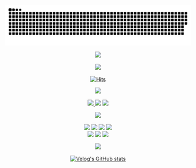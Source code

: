 <div align="center">

![snake gif](https://github.com/JunTaeHahm/JunTaeHahm/blob/output/github-contribution-grid-snake.svg)
  
<img src="https://user-images.githubusercontent.com/111362079/195310258-4f27e7ee-7622-407c-984a-dbb58221a882.png" width="500" /><br />

<img src="https://i.pinimg.com/originals/0b/5c/c0/0b5cc024841accd9a31a7b2daeb0e57b.gif" /><br />

[![Hits](https://hits.seeyoufarm.com/api/count/incr/badge.svg?url=https%3A%2F%2Fgithub.com%2FJunTaeHahm&count_bg=%23FEDE00&title_bg=%230C1117&icon=cloudsmith.svg&icon_color=%23FFFFFF&title=Hello%2C+JunTae%21&edge_flat=false)](https://hits.seeyoufarm.com)

<img src="https://capsule-render.vercel.app/api?type=transparent&section=footer&text=JunTae%20Hahm%20👨🏻‍💻&fontColor=FFDD01&fontSize=55&fontAlignY=70" height="60" /><br />
  


<span>
<a href="mailto:jth5287@icloud.com"><img src="https://img.shields.io/badge/Mail-e0e0e0?style=for-the-badge&logo=apple&logoColor=black">
</a>
<a href="https://velog.io/@ahuuae"><img src="https://img.shields.io/badge/Velog-e0e0e0?style=for-the-badge&logo=Velog&logoColor=black"/></a>
<a href="https://www.instagram.com/ahuuae/"><img src="https://img.shields.io/badge/Instagram-e0e0e0?style=for-the-badge&logo=Instagram&logoColor=black"/></a><br />

<img src="https://capsule-render.vercel.app/api?type=transparent&section=footer&text=Stack%20/%20Tool%20🛠&fontColor=FFDD01&fontSize=55&fontAlignY=70" height="60" /><br />

<img src="https://img.shields.io/badge/HTML5-e0e0e0?style=for-the-badge&logo=HTML5&logoColor=black"/>
<img src="https://img.shields.io/badge/CSS3-f6f6f6?style=for-the-badge&logo=CSS3&logoColor=black"/>
<img src="https://img.shields.io/badge/JavaScript-f6f6f6?style=for-the-badge&logo=JavaScript&logoColor=black"/>

<img src="https://img.shields.io/badge/React-f6f6f6?style=for-the-badge&logo=react&logoColor=black"/>
<br />
<img src="https://img.shields.io/badge/Visual Studio Code-212121?style=for-the-badge&logo=Visual Studio Code&logoColor=white"/>
<img src="https://img.shields.io/badge/GitHub-212121?style=for-the-badge&logo=GitHub&logoColor=white"/>
<img src="https://img.shields.io/badge/Figma-212121?style=for-the-badge&logo=Figma&logoColor=white"/><br />

<img src="https://capsule-render.vercel.app/api?type=transparent&section=footer&text=Recent%20Post%20📝&fontColor=FFDD01&fontSize=55&fontAlignY=70" height="60" /><br />

[![Velog's GitHub stats](https://velog-readme-stats.vercel.app/api?name=ahuuae&color=dark)](https://velog.io/@ahuuae)

</div>
